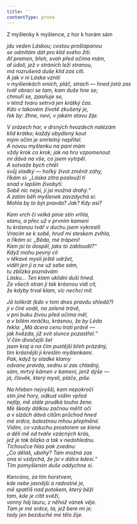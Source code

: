 ```yaml
---
title: ''
contentType: prose
---
```


Z myšlenky k myšlence, z hor k horám sám

_jdu veden Láskou; cestou prošlapanou  
se odmítám dát pro klid svého žití.  
Ať pramen, břeh, svah před očima mám,  
ať údolí, jež v stráních leží stranou,  
má rozrušená duše klid zas cítí.  
A jak v ní Láska vznítí  
v myšlenkách smích, pláč, strach — hned jistá zas  
tvář obrací se tam, kam duše hne se;  
chmuří se, zjasňuje se,  
v témž tvaru setrvá jen krátký čas.  
Kdo v takovém životě zkušený je,  
řek by: žhne, neví, v jakém stavu žije._

_V srázech hor, v drsných hvozdech nalézám  
klid krátko; každý obydlený kout  
mým očím je smrtelný nepřítel.  
A novou myšlenku na paní mám  
vždy krok co krok; jak na hru vzpomenout  
mi dává na vše, co jsem vytrpěl.  
A sotvaže bych chtěl  
svůj sladký — hořký život změnit záhy,  
říkám si: „Láska zítra poslouží ti  
snad v lepším živobytí.  
Sobě nic nejsi, jí jsi možná drahý.“  
A zatím běh myšlenek zavzdychá si:  
Mohla by to být pravda? Jak? Kdy asi?_

_Kam vrch či velká pinie stín vrhla,  
stanu, a přec už v prvním kameni  
tu krásnou tvář v duchu jsem vykreslil.  
Vracím se k sobě, hruď mi steskem zvlhla,  
a říkám si: „Běda, mé trápení!  
Kam jsi to dospěl, jaks to zabloudil?“  
Když mohu pevný cíl  
v těkavé mysli ještě udržet,  
vidět jen ji a ne už sebe sám,  
tu zblízka poznávám  
Lásku… Ten klam uklidní duši hned.  
Ze všech stran ji tak krásnou vidí cit,  
že kdyby trval klam, víc nechci mít._

_Já tolikrát (kdo v tom dnes pravdu shledá?)  
ji v čiré vodě, na zelené trávě,  
v pni buku živou před očima měl,  
a v bílém mráčku, krásnou, že by Léda  
řekla: „Má dcera cenu tratí právě —  
jak hvězda, již svit slunce pozastřel.“  
V čím divočejší šel  
jsem kraj a na čím pustější břeh prázdný,  
tím krásnější ji kreslím myšlenkami.  
Pak, když ty sladké klamy  
odvane pravda, sednu si zas chladný,  
sám, mrtvý kámen v kameni, jenž dýše —  
já, člověk, který myslí, pláče, píše._

_Na hřeben nejvyšší, kam nepokročí  
stín jiné hory, odkud vidím vpřed  
nejlíp, mě stále prudká touha žene.  
Mé škody dálkou začnou měřit oči  
a v slzách dává citům průchod hned  
mé srdce, bolestnou mhou přeplněné.  
Vidím, co vzduchu prostorem se klene  
a dělí mě od tváře vzácných krás,  
jež je tak blízko a tak v nedohlednu.  
Tichoučce hlas pak zvednu:  
„Co děláš, ubohý? Tam možná zas  
ona si vzdychá, že jsi v dálce kdesi.“  
Tím pomyšlením duše oddychne si._

_Kancóno, za tím horstvem,  
kde nebe jasnější a radostné je,  
mě spatříš nad potokem, který běží  
tam, kde je cítit svěží,  
vonný háj lauru, z něhož vánek věje.  
Tam je mé srdce, ta, jež bere mi je;  
tady jen bezduché mé tělo žije._
